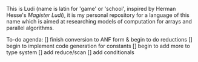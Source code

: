 This is Ludi (name is latin for 'game' or 'school', inspired by Herman Hesse's <i>Magister Ludi</i>), it is my personal repository for a language of this name which is aimed at researching models of computation for arrays and parallel algorithms.

To-do agenda:
 [] finish conversion to ANF form & begin to do reductions
 [] begin to implement code generation for constants 
 [] begin to add more to type system
 [] add reduce/scan
 [] add conditionals
